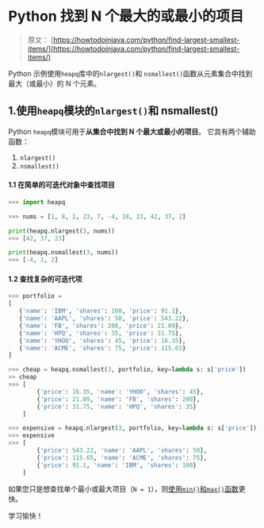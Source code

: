 # Python 找到 N 个最大的或最小的项目

> 原文： [https://howtodoinjava.com/python/find-largest-smallest-items/](https://howtodoinjava.com/python/find-largest-smallest-items/)

Python 示例使用`heapq`库中的`nlargest()`和 `nsmallest()`函数从元素集合中找到最大（或最小）的 N 个元素。

## 1.使用`heapq`模块的`nlargest()`和 nsmallest()

Python `heapq`模块可用于**从集合中找到 N 个最大或最小的项目**。 它具有两个辅助函数：

1.  `nlargest()`
2.  `nsmallest()`

#### 1.1 在简单的可迭代对象中查找项目

```py
>>> import heapq

>>> nums = [1, 8, 2, 23, 7, -4, 18, 23, 42, 37, 2]

print(heapq.nlargest(3, nums))  
>>> [42, 37, 23]

print(heapq.nsmallest(3, nums)) 
>>> [-4, 1, 2]

```

#### 1.2 查找复杂的可迭代项

```py
>>> portfolio = 
[
   {'name': 'IBM', 'shares': 100, 'price': 91.1},
   {'name': 'AAPL', 'shares': 50, 'price': 543.22},
   {'name': 'FB', 'shares': 200, 'price': 21.09},
   {'name': 'HPQ', 'shares': 35, 'price': 31.75},
   {'name': 'YHOO', 'shares': 45, 'price': 16.35},
   {'name': 'ACME', 'shares': 75, 'price': 115.65}
]

>>> cheap = heapq.nsmallest(3, portfolio, key=lambda s: s['price'])
>> cheap
>>> [
		{'price': 16.35, 'name': 'YHOO', 'shares': 45}, 
		{'price': 21.09, 'name': 'FB', 'shares': 200}, 
		{'price': 31.75, 'name': 'HPQ', 'shares': 35}
	]

>>> expensive = heapq.nlargest(3, portfolio, key=lambda s: s['price'])
>>> expensive
>>> [
		{'price': 543.22, 'name': 'AAPL', 'shares': 50}, 
		{'price': 115.65, 'name': 'ACME', 'shares': 75}, 
		{'price': 91.1, 'name': 'IBM', 'shares': 100}
	]

```

如果您只是想查找单个最小或最大项目（`N = 1`），则[使用`min()`和`max()`函数](https://howtodoinjava.com/python/max-min/)更快。

学习愉快！